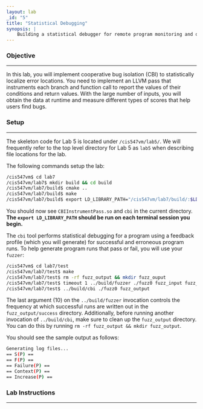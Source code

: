 ```yaml
---
layout: lab
_id: "5"
title: "Statistical Debugging"
synopsis: |
    Building a statistical debugger for remote program monitoring and debugging.
---
```


### Objective  

---

In this lab, you will implement cooperative bug isolation (CBI) to statistically localize error locations.
You need to implement an LLVM pass that instruments each branch and function call to report the values of their conditions and return values.
With the large number of inputs, you will obtain the data at runtime and measure different types of scores that help users find bugs.

### Setup

---

The skeleton code for Lab 5 is located under `/cis547vm/lab5/`.
We will frequently refer to the top level directory for Lab 5 as `lab5` when describing file locations for the lab.

The following commands setup the lab:

```sh
/cis547vm$ cd lab7
/cis547vm/lab7$ mkdir build && cd build
/cis547vm/lab7/build$ cmake ..
/cis547vm/lab7/build$ make
/cis547vm/lab7/build$ export LD_LIBRARY_PATH="/cis547vm/lab7/build/:$LD_LIBRARY_PATH"
```

You should now see `CBIInstrumentPass.so` and `cbi` in the current directory.
**The `export LD_LIBRARY_PATH` should be run on each terminal session you begin.**

The `cbi` tool performs statistical debugging for a program using a feedback profile (which you will generate) for successful and erroneous program runs.
To help generate program runs that pass or fail, you will use your `fuzzer`:

```sh
/cis547vm$ cd lab7/test
/cis547vm/lab7/test$ make
/cis547vm/lab7/test$ rm -rf fuzz_output && mkdir fuzz_ouput
/cis547vm/lab7/test$ timeout 1 ../build/fuzzer ./fuzz0 fuzz_input fuzz_output 10
/cis547vm/lab7/test$ ../build/cbi ./fuzz0 fuzz_output
```
The last argument (10) on the `../build/fuzzer` invocation controls the frequency at which successful runs are written out in the `fuzz_output/success` directory.
Additionally, before running another invocation of `../build/cbi`, make sure to clean up the `fuzz_output` directory.
You can do this by running `rm -rf fuzz_output && mkdir fuzz_output`.

You should see the sample output as follows:

```sh
Generating log files...
== S(P) ==
== F(P) ==
== Failure(P) ==
== Context(P) ==
== Increase(P) ==
```

### Lab Instructions

---



